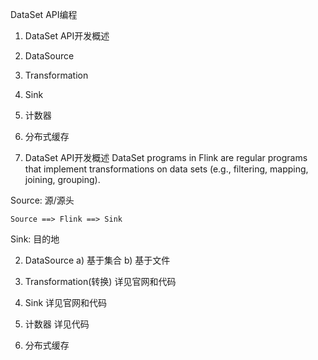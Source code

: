 DataSet API编程


1. DataSet API开发概述
2. DataSource
3. Transformation
4. Sink
5. 计数器
6. 分布式缓存




1. DataSet API开发概述
	DataSet programs in Flink are regular programs that implement transformations on data sets (e.g., filtering, mapping, joining, grouping). 



Source: 源/源头
	
	Source ==> Flink ==> Sink

Sink: 目的地



2. DataSource
	a) 基于集合
	b) 基于文件



3. Transformation(转换)
	详见官网和代码


4. Sink
	详见官网和代码




5. 计数器
	详见代码



6. 分布式缓存




